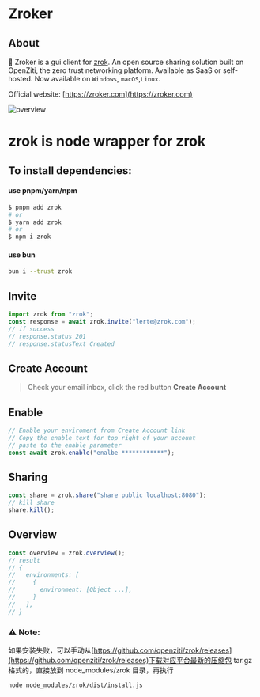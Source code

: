 # Zroker

## About

👻 Zroker is a gui client for [zrok](https://zrok.io). An open source sharing solution built on OpenZiti, the zero trust networking platform. Available as SaaS or self-hosted.
Now available on `Windows`, `macOS`,`Linux`.

Official website: [https://zroker.com](https://zroker.com)

![overview](https://github.com/lerte/zroker/assets/15228321/6a5289ed-d07c-42e8-a8cf-5fe14bcf72df)
# zrok is node wrapper for zrok

## To install dependencies:

#### use pnpm/yarn/npm

```bash
$ pnpm add zrok
# or
$ yarn add zrok
# or
$ npm i zrok
```

#### use bun

```bash
bun i --trust zrok
```

## Invite

```js
import zrok from "zrok";
const response = await zrok.invite("lerte@zrok.com");
// if success
// response.status 201
// response.statusText Created
```

## Create Account

> Check your email inbox, click the red button **Create Account**

## Enable

```js
// Enable your enviroment from Create Account link
// Copy the enable text for top right of your account
// paste to the enable parameter
const await zrok.enable("enalbe ************");
```

## Sharing

```js
const share = zrok.share("share public localhost:8080");
// kill share
share.kill();
```

## Overview

```js
const overview = zrok.overview();
// result
// {
//   environments: [
//     {
//       environment: [Object ...],
//     }
//   ],
// }
```

### ⚠️ Note:

如果安装失败，可以手动从[https://github.com/openziti/zrok/releases](https://github.com/openziti/zrok/releases)下载对应平台最新的压缩包 tar.gz 格式的，直接放到 node_modules/zrok 目录，再执行

```sh
node node_modules/zrok/dist/install.js
```
